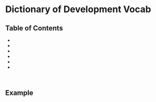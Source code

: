 # Dictionary of Development Vocab

## Table of Contents
 * [](#)
 * [](#)
 * [](#)
 * [](#)
 * [](#)
 * [](#)


&nbsp;

 ## Example
